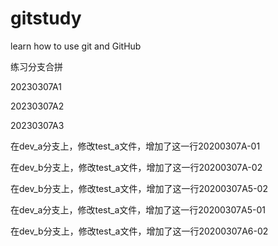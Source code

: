 # gitstudy

learn how to use git and GitHub

练习分支合拼

20230307A1

20230307A2

20230307A3

在dev_a分支上，修改test_a文件，增加了这一行20200307A-01

在dev_b分支上，修改test_a文件，增加了这一行20200307A-02

在dev_b分支上，修改test_a文件，增加了这一行20200307A5-02

在dev_a分支上，修改test_a文件，增加了这一行20200307A5-01

在dev_b分支上，修改test_a文件，增加了这一行20200307A6-02
